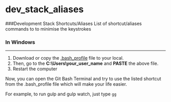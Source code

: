 # dev_stack_aliases
###Development Stack Shortcuts/Aliases
List of shortcut/aliases commands to to minimise the keystrokes

### In Windows
---------------
1. Download or copy the [.bash_profile](https://github.com/rcadhikari/dev_stack_aliases/blob/master/.bash_profile) file to your local.
2. Then, go to the **C:\Users\your_user_name** and **PASTE** the above file.
3. Restart the computer

Now, you can open the Git Bash Terminal and try to use the listed shortcut from the .bash_profile file which will make your life easier.

For example, to run gulp and gulp watch, just type ```gg```
